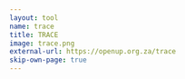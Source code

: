 ```yaml
---
layout: tool
name: trace
title: TRACE
image: trace.png
external-url: https://openup.org.za/trace
skip-own-page: true
---
```


